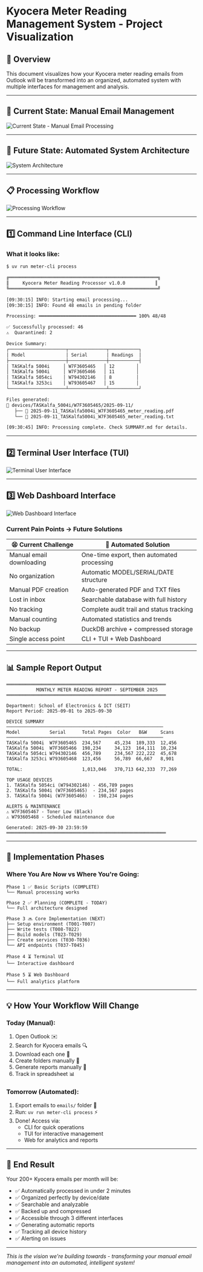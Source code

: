 # Kyocera Meter Reading Management System - Project Visualization

## 🎯 Overview
This document visualizes how your Kyocera meter reading emails from Outlook will be transformed into an organized, automated system with multiple interfaces for management and analysis.

---

## 📧 Current State: Manual Email Management

![Current State - Manual Email Processing](visuals/current-state-manual.svg)

---

## 🚀 Future State: Automated System Architecture

![System Architecture](visuals/system-architecture.svg)

---

## 📋 Processing Workflow

![Processing Workflow](visuals/processing-workflow.svg)

---

## 1️⃣ Command Line Interface (CLI)

### What it looks like:
```bash
$ uv run meter-cli process

╔═══════════════════════════════════════════════════════╗
║     Kyocera Meter Reading Processor v1.0.0           ║
╚═══════════════════════════════════════════════════════╝

[09:30:15] INFO: Starting email processing...
[09:30:15] INFO: Found 48 emails in pending folder

Processing: ━━━━━━━━━━━━━━━━━━━━━━━━━━━━━━━━━━━━ 100% 48/48

✅ Successfully processed: 46
⚠️  Quarantined: 2

Device Summary:
┌─────────────────────┬──────────────┬───────────┐
│ Model               │ Serial       │ Readings  │
├─────────────────────┼──────────────┼───────────┤
│ TASKalfa 5004i     │ W7F3605465   │ 12        │
│ TASKalfa 5004i     │ W7F3605466   │ 11        │
│ TASKalfa 5054ci    │ W794302146   │ 8         │
│ TASKalfa 3253ci    │ W793605467   │ 15        │
└─────────────────────┴──────────────┴───────────┘

Files generated:
📁 devices/TASKalfa_5004i/W7F3605465/2025-09-11/
   ├── 📄 2025-09-11_TASKalfa5004i_W7F3605465_meter_reading.pdf
   └── 📄 2025-09-11_TASKalfa5004i_W7F3605465_meter_reading.txt

[09:30:45] INFO: Processing complete. Check SUMMARY.md for details.
```

---

## 2️⃣ Terminal User Interface (TUI)

![Terminal User Interface](visuals/tui-interface.svg)

---

## 3️⃣ Web Dashboard Interface

![Web Dashboard Interface](visuals/web-dashboard.svg)

### Current Pain Points → Future Solutions

| 😫 Current Challenge | 🚀 Automated Solution |
|---------------------|----------------------|
| Manual email downloading | One-time export, then automated processing |
| No organization | Automatic MODEL/SERIAL/DATE structure |
| Manual PDF creation | Auto-generated PDF and TXT files |
| Lost in inbox | Searchable database with full history |
| No tracking | Complete audit trail and status tracking |
| Manual counting | Automated statistics and trends |
| No backup | DuckDB archive + compressed storage |
| Single access point | CLI + TUI + Web Dashboard |

---

## 📊 Sample Report Output

```
═══════════════════════════════════════════════════════════
           MONTHLY METER READING REPORT - SEPTEMBER 2025
═══════════════════════════════════════════════════════════

Department: School of Electronics & ICT (SEIT)
Report Period: 2025-09-01 to 2025-09-30

DEVICE SUMMARY
──────────────────────────────────────────────────────────
Model           Serial      Total Pages  Color   B&W     Scans
──────────────────────────────────────────────────────────
TASKalfa 5004i  W7F3605465  234,567     45,234  189,333  12,456
TASKalfa 5004i  W7F3605466  198,234     34,123  164,111  10,234
TASKalfa 5054ci W794302146  456,789     234,567 222,222  45,678
TASKalfa 3253ci W793605468  123,456     56,789  66,667   8,901

TOTAL:                      1,013,046   370,713 642,333  77,269

TOP USAGE DEVICES
1. TASKalfa 5054ci (W794302146) - 456,789 pages
2. TASKalfa 5004i (W7F3605465)  - 234,567 pages
3. TASKalfa 5004i (W7F3605466)  - 198,234 pages

ALERTS & MAINTENANCE
⚠️ W7F3605467 - Toner Low (Black)
⚠️ W793605468 - Scheduled maintenance due

Generated: 2025-09-30 23:59:59
═══════════════════════════════════════════════════════════
```

---

## 🚦 Implementation Phases

### Where You Are Now vs Where You're Going:

```
Phase 1 ✅ Basic Scripts (COMPLETE)
└── Manual processing works

Phase 2 ✅ Planning (COMPLETE - TODAY)
└── Full architecture designed

Phase 3 🔜 Core Implementation (NEXT)
├── Setup environment (T001-T007)
├── Write tests (T008-T022)
├── Build models (T023-T029)
├── Create services (T030-T036)
└── API endpoints (T037-T045)

Phase 4 ⏳ Terminal UI
└── Interactive dashboard

Phase 5 ⏳ Web Dashboard
└── Full analytics platform
```

---

## 💡 How Your Workflow Will Change

### Today (Manual):
1. Open Outlook ✉️
2. Search for Kyocera emails 🔍
3. Download each one 💾
4. Create folders manually 📁
5. Generate reports manually 📄
6. Track in spreadsheet 📊

### Tomorrow (Automated):
1. Export emails to `emails/` folder 📧
2. Run: `uv run meter-cli process` ⚡
3. Done! Access via:
   - CLI for quick operations
   - TUI for interactive management
   - Web for analytics and reports

---

## 🎉 End Result

Your 200+ Kyocera emails per month will be:
- ✅ Automatically processed in under 2 minutes
- ✅ Organized perfectly by device/date
- ✅ Searchable and analyzable
- ✅ Backed up and compressed
- ✅ Accessible through 3 different interfaces
- ✅ Generating automatic reports
- ✅ Tracking all device history
- ✅ Alerting on issues

---

*This is the vision we're building towards - transforming your manual email management into an automated, intelligent system!*